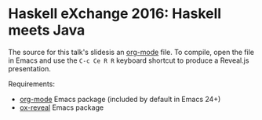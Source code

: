 # Haskell eXchange 2016: Haskell meets Java

The source for this talk's slidesis an [org-mode][org-mode] file. To
compile, open the file in Emacs and use the `C-c Ce R R` keyboard
shortcut to produce a Reveal.js presentation.

Requirements:
* [org-mode][org-mode] Emacs package (included by default in Emacs 24+)
* [ox-reveal][ox-reveal] Emacs package

[org-mode]: http://orgmode.org/
[ox-reveal]: https://github.com/yjwen/org-reveal
